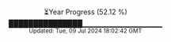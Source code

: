 <p align="center">
⏳Year Progress (52.12 %)<br>
███████████████▁▁▁▁▁▁▁▁▁▁▁▁▁▁▁ <br>
<sub>Updated: Tue, 09 Jul 2024 18:02:42 GMT</sub>
</p>

